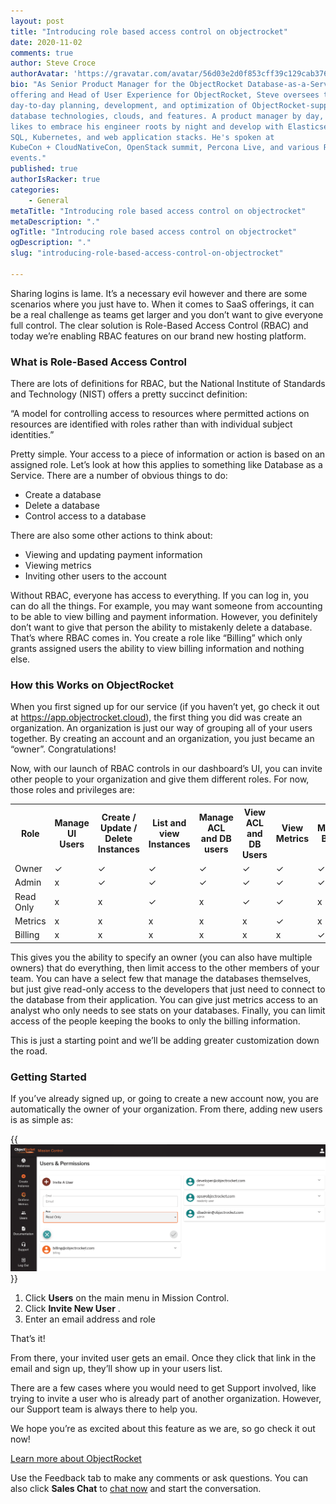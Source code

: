 ```yaml
---
layout: post
title: "Introducing role based access control on objectrocket"
date: 2020-11-02
comments: true
author: Steve Croce
authorAvatar: 'https://gravatar.com/avatar/56d03e2d0f853cff39c129cab3761d49'
bio: "As Senior Product Manager for the ObjectRocket Database-as-a-Service
offering and Head of User Experience for ObjectRocket, Steve oversees the
day-to-day planning, development, and optimization of ObjectRocket-supported
database technologies, clouds, and features. A product manager by day, he still
likes to embrace his engineer roots by night and develop with Elasticsearch,
SQL, Kubernetes, and web application stacks. He's spoken at
KubeCon + CloudNativeCon, OpenStack summit, Percona Live, and various Rackspace
events."
published: true
authorIsRacker: true
categories:
    - General
metaTitle: "Introducing role based access control on objectrocket"
metaDescription: "."
ogTitle: "Introducing role based access control on objectrocket"
ogDescription: "."
slug: "introducing-role-based-access-control-on-objectrocket"

---
```


Sharing logins is lame. It’s a necessary evil however and there are some scenarios where you just have to.
When it comes to SaaS offerings, it can be a real challenge as teams get larger and you don’t want to
give everyone full control. The clear solution is Role-Based Access Control (RBAC) and today we’re
enabling RBAC features on our brand new hosting platform.

<!--more-->

### What is Role-Based Access Control

There are lots of definitions for RBAC, but the National Institute of Standards and Technology (NIST) offers a pretty succinct definition:

“A model for controlling access to resources where permitted actions on resources are identified
with roles rather than with individual subject identities.”

Pretty simple. Your access to a piece of information or action is based on an assigned role.
Let’s look at how this applies to something like Database as a Service. There are a number of
obvious things to do:

- Create a database
- Delete a database
- Control access to a database

There are also some other actions to think about:

- Viewing and updating payment information
- Viewing metrics
- Inviting other users to the account

Without RBAC, everyone has access to everything. If you can log in, you can do all the things.
For example, you may want someone from accounting to be able to view billing and payment
information. However, you definitely don’t want to give that person the ability to mistakenly
delete a database. That’s where RBAC comes in. You create a role like “Billing”
which only grants assigned users the ability to view billing information
and nothing else.

### How this Works on ObjectRocket

When you first signed up for our service (if you haven’t yet, go check it out at https://app.objectrocket.cloud),
the first thing you did was create an organization. An organization is just our way of grouping all of your users together.
By creating an account and an organization, you just became an “owner”. Congratulations!

Now, with our launch of RBAC controls in our dashboard’s UI, you can invite other people to your organization
and give them different roles. For now, those roles and privileges are:

<table>
  <tr>
    <th>Role</th>
    <th>Manage UI Users</th>
    <th>Create / Update / Delete Instances</th>
    <th>List and view Instances</th>
    <th>Manage ACL and DB users</th>
    <th>View ACL and DB Users</th>
    <th>View Metrics</th>
    <th>Manage Billing</th>
  </tr>
  <tr>
    <td>Owner</td>
    <td>✓</td>
    <td>✓</td>
    <td>✓</td>
    <td>✓</td>
    <td>✓</td>
    <td>✓</td>
    <td>✓</td>
  </tr>
  <tr>
    <td>Admin</td>
    <td>x</td>
    <td>✓</td>
    <td>✓</td>
    <td>✓</td>
    <td>✓</td>
    <td>✓</td>
    <td>✓</td>
  </tr>
  <tr>
    <td>Read Only</td>
    <td>x</td>
    <td>x</td>
    <td>✓</td>
    <td>x</td>
    <td>✓</td>
    <td>✓</td>
    <td>x</td>
  </tr>
    <tr>
    <td>Metrics</td>
    <td>x</td>
    <td>x</td>
    <td>x</td>
    <td>x</td>
    <td>x</td>
    <td>✓</td>
    <td>x</td>
  </tr>
    <tr>
    <td>Billing</td>
    <td>x</td>
    <td>x</td>
    <td>x</td>
    <td>x</td>
    <td>x</td>
    <td>x</td>
    <td>✓</td>
  </tr>
</table>

This gives you the ability to specify an owner (you can also have multiple owners) that do everything,
then limit access to the other members of your team. You can have a select few that manage the databases
themselves, but just give read-only access to the developers that just need to connect to the database
from their application. You can give just metrics access to an analyst who only needs to see stats on
your databases. Finally, you can limit access of the people keeping the books to only the billing information.

This is just a starting point and we’ll be adding greater customization down the road.

### Getting Started

If you’ve already signed up, or going to create a new account now, you are automatically the owner of
your organization. From there, adding new users is as simple as:

{{<img src="RBAC-Users-Permissions.png" title="" alt="user premissions">}}

1. Click **Users** on the main menu in Mission Control.
2. Click **Invite New User** .
3. Enter an email address and role

That’s it!

From there, your invited user gets an email. Once they click that link in the email and
sign up, they’ll show up in your users list.

There are a few cases where you would need to get Support involved, like trying to invite a user who is
already part of another organization. However, our Support team is always there to help you.

We hope you’re as excited about this feature as we are, so go check it out now!

<a class="cta purple" id="cta" href="https://www.objectrocket.com">Learn more about ObjectRocket</a>

Use the Feedback tab to make any comments or ask questions. You can also click
**Sales Chat** to [chat now](https://www.rackspace.com/) and start the conversation.
